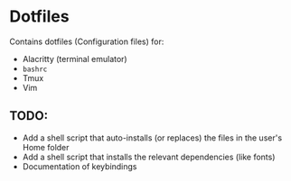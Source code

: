 # Dotfiles

Contains dotfiles (Configuration files) for:
- Alacritty (terminal emulator)
- `bashrc`
- Tmux
- Vim

## TODO:
- Add a shell script that auto-installs (or replaces) the files in the user's Home folder
- Add a shell script that installs the relevant dependencies (like fonts)
- Documentation of keybindings
